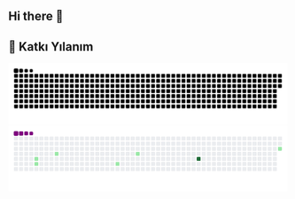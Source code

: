 ## Hi there 👋
## 🐍 Katkı Yılanım 


![GitHub Contribution Snake](https://raw.githubusercontent.com/zypsvl/snake-game/main/dist/github-contribution-grid-snake-dark.svg?palette=github-dark)
![GitHub Contribution Snake](https://raw.githubusercontent.com/zypsvl/snake-game/main/dist/github-contribution-grid-snake.gif)

<!--
**zypsvl/zypsvl** is a ✨ _special_ ✨ repository because its `README.md` (this file) appears on your GitHub profile.

Here are some ideas to get you started:

- 🔭 I’m currently working on ...
- 🌱 I’m currently learning ...
- 👯 I’m looking to collaborate on ...
- 🤔 I’m looking for help with ...
- 💬 Ask me about ...
- 📫 How to reach me: ...
- 😄 Pronouns: ...
- ⚡ Fun fact: ...
-->
